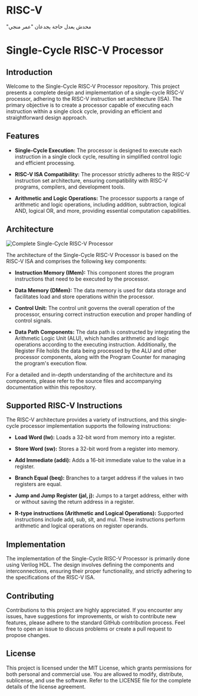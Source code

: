 # RISC-V
"محدش يعدل حاجة يجدعان "عمر منجي
# Single-Cycle RISC-V Processor

## Introduction

Welcome to the Single-Cycle RISC-V Processor repository. This project presents a complete design and implementation of a single-cycle RISC-V processor, adhering to the RISC-V instruction set architecture (ISA). The primary objective is to create a processor capable of executing each instruction within a single clock cycle, providing an efficient and straightforward design approach.

## Features

- **Single-Cycle Execution:** The processor is designed to execute each instruction in a single clock cycle, resulting in simplified control logic and efficient processing.

- **RISC-V ISA Compatibility:** The processor strictly adheres to the RISC-V instruction set architecture, ensuring compatibility with RISC-V programs, compilers, and development tools.

- **Arithmetic and Logic Operations:** The processor supports a range of arithmetic and logic operations, including addition, subtraction, logical AND, logical OR, and more, providing essential computation capabilities.

## Architecture

![Complete Single-Cycle RISC-V Processor](images/architecture.png)

The architecture of the Single-Cycle RISC-V Processor is based on the RISC-V ISA and comprises the following key components:

- **Instruction Memory (IMem):** This component stores the program instructions that need to be executed by the processor.

- **Data Memory (DMem):** The data memory is used for data storage and facilitates load and store operations within the processor.

- **Control Unit:** The control unit governs the overall operation of the processor, ensuring correct instruction execution and proper handling of control signals.

- **Data Path Components:** The data path is constructed by integrating the Arithmetic Logic Unit (ALU), which handles arithmetic and logic operations according to the executing instruction. Additionally, the Register File holds the data being processed by the ALU and other processor components, along with the Program Counter for managing the program's execution flow.

For a detailed and in-depth understanding of the architecture and its components, please refer to the source files and accompanying documentation within this repository.

## Supported RISC-V Instructions

The RISC-V architecture provides a variety of instructions, and this single-cycle processor implementation supports the following instructions:

- **Load Word (lw):** Loads a 32-bit word from memory into a register.

- **Store Word (sw):** Stores a 32-bit word from a register into memory.

- **Add Immediate (addi):** Adds a 16-bit immediate value to the value in a register.

- **Branch Equal (beq):** Branches to a target address if the values in two registers are equal.

- **Jump and Jump Register (jal, j):** Jumps to a target address, either with or without saving the return address in a register.

- **R-type instructions (Arithmetic and Logical Operations):** Supported instructions include add, sub, slt, and mul. These instructions perform arithmetic and logical operations on register operands.

## Implementation

The implementation of the Single-Cycle RISC-V Processor is primarily done using Verilog HDL. The design involves defining the components and interconnections, ensuring their proper functionality, and strictly adhering to the specifications of the RISC-V ISA.

## Contributing

Contributions to this project are highly appreciated. If you encounter any issues, have suggestions for improvements, or wish to contribute new features, please adhere to the standard GitHub contribution process. Feel free to open an issue to discuss problems or create a pull request to propose changes.

## License

This project is licensed under the MIT License, which grants permissions for both personal and commercial use. You are allowed to modify, distribute, sublicense, and use the software. Refer to the LICENSE file for the complete details of the license agreement.